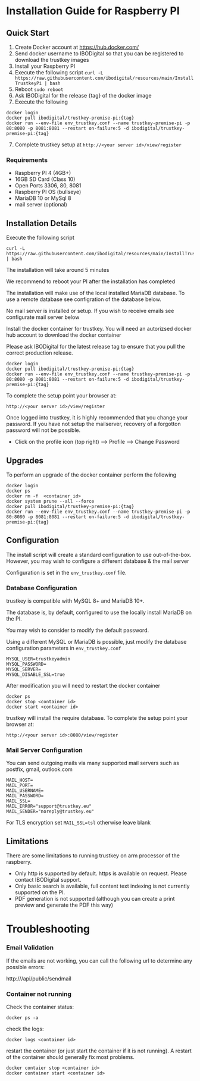 # Installation Guide for Raspberry PI


## Quick Start

1. Create Docker account at https://hub.docker.com/
2. Send docker username to IBODigital so that you can be registered to download the trustkey images
3. Install your Raspberry PI
4. Execute the following script `curl -L https://raw.githubusercontent.com/ibodigital/resources/main/InstallTrustkeyPi | bash`
5. Reboot `sudo reboot`
6. Ask IBODigital for the release {tag} of the docker image
7. Execute the following

```
docker login
docker pull ibodigital/trustkey-premise-pi:{tag}
docker run --env-file env_trustkey.conf --name trustkey-premise-pi -p 80:8080 -p 8081:8081 --restart on-failure:5 -d ibodigital/trustkey-premise-pi:{tag}
```

7. Complete trustkey setup at `http://<your server id>/view/register`

### Requirements

* Raspberry PI 4 (4GB+)
* 16GB SD Card (Class 10)
* Open Ports 3306, 80, 8081
* Raspberry PI OS (bullseye)
* MariaDB 10 or MySql 8
* mail server (optional)

## Installation Details

Execute the following script

```
curl -L https://raw.githubusercontent.com/ibodigital/resources/main/InstallTrustkeyPi | bash
```

The installation will take around 5 minutes

We recommend to reboot your PI after the installation has completed

The installation will make use of the local installed MariaDB database.  To use a remote database see configration of the database below.

No mail server is installed or setup. If you wish to receive emails see configurate mail server below

Install the docker container for trustkey.  You will need an autorizsed docker hub account to download the docker container

Please ask IBODigital for the latest release tag to ensure that you pull the correct production release.

```
docker login
docker pull ibodigital/trustkey-premise-pi:{tag}
docker run --env-file env_trustkey.conf --name trustkey-premise-pi -p 80:8080 -p 8081:8081 --restart on-failure:5 -d ibodigital/trustkey-premise-pi:{tag}
```

To complete the setup point your browser at:

```
http://<your server id>/view/register
```

Once logged into trustkey, it is highly recommended that you change your password.  If you have not setup the mailserver, recovery of a forgotton password will not be possible.

* Click on the profile icon (top right) --> Profile --> Change Password

## Upgrades

To perform an upgrade of the docker container perform the following

```
docker login
docker ps
docker rm -f  <container id>
docker system prune --all --force
docker pull ibodigital/trustkey-premise-pi:{tag}
docker run --env-file env_trustkey.conf --name trustkey-premise-pi -p 80:8080 -p 8081:8081 --restart on-failure:5 -d ibodigital/trustkey-premise-pi:{tag}
```


## Configuration

The install script will create a standard configuration to use out-of-the-box.
However, you may wish to configure a different database & the mail server

Configuration is set in the `env_trustkey.conf` file.


### Database Configuration

trustkey is compatible with MySQL 8+ and MariaDB 10+.

The database is, by default, configured to use the locally install MariaDB on the PI.

You may wish to consider to modify the default password.

Using a different MySQL or MariaDB is possible, just modify the database configuration parameters in `env_trustkey.conf`

```
MYSQL_USER=trustkeyadmin
MYSQL_PASSWORD=
MYSQL_SERVER=
MYSQL_DISABLE_SSL=true
```

After modification you will need to restart the docker container

```
docker ps
docker stop <container id>
docker start <container id>
```

trustkey will install the require database. To complete the setup point your browser at:

```
http://<your server id>:8080/view/register
```

### Mail Server Configuration

You can send outgoing mails via many supported mail servers such as postfix, gmail, outlook.com

```
MAIL_HOST=
MAIL_PORT=
MAIL_USERNAME=
MAIL_PASSWORD=
MAIL_SSL=
MAIL_ERROR="support@trustkey.eu"
MAIL_SENDER="noreply@trustkey.eu"
```

For TLS encryption set `MAIL_SSL=tsl` otherwise leave blank


## Limitations

There are some limitations to running trustkey on arm processor of the raspberry.

* Only http is supported by default. https is available on request. Please contact IBODigital support.
* Only basic search is available, full content text indexing is not currently supported on the PI.
* PDF generation is not supported (although you can create a print preview and generate the PDF this way)

# Troubleshooting

### Email Validation

If the emails are not working, you can call the following url to determine any possible errors:

http://<your server id>/api/public/sendmail


### Container not running

Check the container status:

```
docker ps -a
```

check the logs:

```
docker logs <container id>
```


restart the container (or just start the container if it is not running).  A restart of the container should generally fix most problems.

```
docker contaier stop <container id>
docker container start <container id>
```

